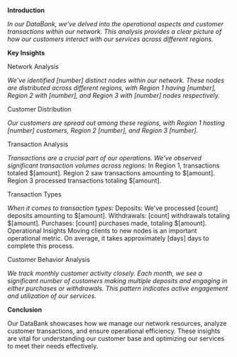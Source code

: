 **Introduction**



_In our DataBank, we've delved into the operational aspects and customer transactions within our network. This analysis provides a clear picture of how our customers interact with our services across different regions._




**Key Insights**


Network Analysis

_We've identified [number] distinct nodes within our network. These nodes are distributed across different regions, with Region 1 having [number], Region 2 with [number], and Region 3 with [number] nodes respectively._


Customer Distribution

_Our customers are spread out among these regions, with Region 1 hosting [number] customers, Region 2 [number], and Region 3 [number]._



Transaction Analysis


_Transactions are a crucial part of our operations. We've observed significant transaction volumes across regions:_
In Region 1, transactions totaled $[amount].
Region 2 saw transactions amounting to $[amount].
Region 3 processed transactions totaling $[amount].


Transaction Types

_When it comes to transaction types:_
Deposits: We've processed [count] deposits amounting to $[amount].
Withdrawals: [count] withdrawals totaling $[amount].
Purchases: [count] purchases made, totaling $[amount].
Operational Insights
Moving clients to new nodes is an important operational metric. On average, it takes approximately [days] days to complete this process.


Customer Behavior Analysis

_We track monthly customer activity closely. Each month, we see a significant number of customers making multiple deposits and engaging in either purchases or withdrawals. This pattern indicates active engagement and utilization of our services._


**Conclusion**


Our DataBank  showcases how we manage our network resources, analyze customer transactions, and ensure operational efficiency. These insights are vital for understanding our customer base and optimizing our services to meet their needs effectively.
